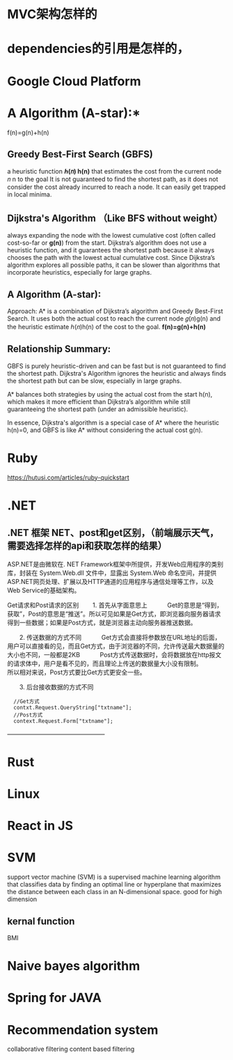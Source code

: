 

# MVC架构怎样的

# dependencies的引用是怎样的，

# Google Cloud Platform


# A Algorithm (A-star):*
f(n)=g(n)+h(n)

## Greedy Best-First Search (GBFS)
a heuristic function **ℎ(𝑛) h(n)** that estimates the cost from the current node 𝑛 n to the goal
It is not guaranteed to find the shortest path, as it does not consider the cost already incurred to reach a node. It can easily get trapped in local minima.

## Dijkstra's Algorithm （Like BFS without weight）
always expanding the node with the lowest cumulative cost (often called cost-so-far or **g(n)**) from the start.
Dijkstra’s algorithm does not use a heuristic function, and it guarantees the shortest path because it always chooses the path with the lowest actual cumulative cost.
Since Dijkstra’s algorithm explores all possible paths, it can be slower than algorithms that incorporate heuristics, especially for large graphs.

## A Algorithm (A-star):
Approach: A* is a combination of Dijkstra’s algorithm and Greedy Best-First Search. It uses both the actual cost to reach the current node 
𝑔(𝑛)g(n) and the heuristic estimate ℎ(𝑛)h(n) of the cost to the goal. 
**f(n)=g(n)+h(n)**


## Relationship Summary:
GBFS is purely heuristic-driven and can be fast but is not guaranteed to find the shortest path.
Dijkstra's Algorithm ignores the heuristic and always finds the shortest path but can be slow, especially in large graphs.

A* balances both strategies by using the actual cost from the start h(n), which makes it more efficient than Dijkstra’s algorithm while still guaranteeing the shortest path (under an admissible heuristic).

In essence, Dijkstra's algorithm is a special case of A* where the heuristic h(n)=0, and GBFS is like A* without considering the actual cost g(n).



# Ruby


https://hutusi.com/articles/ruby-quickstart

# .NET
## .NET 框架 NET、post和get区别，（前端展示天气，需要选择怎样的api和获取怎样的结果）


ASP.NET是由微软在. NET Framework框架中所提供，开发Web应用程序的类别库，封装在 System.Web.dll 文件中，显露出 System.Web 命名空间，并提供ASP.NET网页处理、扩展以及HTTP通道的应用程序与通信处理等工作，以及Web Service的基础架构。


Get请求和Post请求的区别
  1. 首先从字面意思上
   Get的意思是“得到，获取”，Post的意思是“推送”。所以可见如果是Get方式，即浏览器向服务器请求得到一些数据；如果是Post方式，就是浏览器主动向服务器推送数据。

  2. 传送数据的方式不同
   Get方式会直接将参数放在URL地址的后面，用户可以直接看的见，而且Get方式，由于浏览器的不同，允许传送最大数据量的大小也不同，一般都是2KB
   Post方式传送数据时，会将数据放在http报文的请求体中，用户是看不见的，而且理论上传送的数据量大小没有限制。
   所以相对来说，Post方式要比Get方式更安全一些。

  3. 后台接收数据的方式不同

      //Get方式
      contxt.Request.QueryString["txtname"];
      //Post方式
      context.Request.Form["txtname"];
————————————————






# Rust

# Linux


# React in JS


# SVM 
 support vector machine (SVM) is a supervised machine learning algorithm that classifies data by finding an optimal line or hyperplane that maximizes the distance between each class in an N-dimensional space.
 good for high dimension

 ## kernal function
 BMI

 # Naive bayes algorithm



# Spring for JAVA


# Recommendation system
collaborative filtering
content based filtering